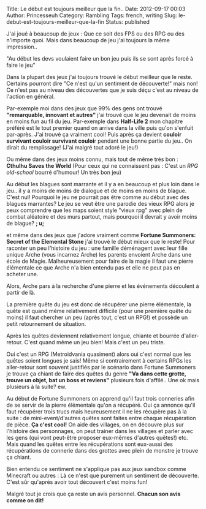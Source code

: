 Title: Le début est toujours meilleur que la fin..
Date: 2012-09-17 00:03
Author: Princesseuh
Category: Rambling
Tags: french, writing
Slug: le-debut-est-toujours-meilleur-que-la-fin
Status: published

J'ai joué à beaucoup de jeux : Que ce soit des FPS ou des RPG ou des
n'importe quoi. Mais dans beaucoup de jeu j'ai toujours la même
impression..

"Au début les devs voulaient faire un bon jeu puis ils se sont après
forcé à faire le jeu"

Dans la plupart des jeux j'ai toujours trouvé le début meilleur que le
reste. Certains pourront dire "Ce n'est qu'un sentiment de découverte!"
mais non! Ce n'est pas au niveau des découvertes que je suis déçu c'est
au niveau de l'action en général.

Par-exemple moi dans des jeux que 99% des gens ont trouvé
**"remarquable, innovant et autres"** j'ai trouvé que le jeu devenait de
moins en moins fun au fil du jeu. Par-exemple dans **Half-Life 2** mon
chapitre préféré est le tout premier quand on arrive dans la ville puis
qu'on s'enfuit par-après. J'ai trouvé ça vraiment cool! Puis après ça
devient **couloir survivant couloir survivant couloi**r pendant une
bonne partie du jeu.. On dirait du remplissage! (J'ai malgré tout adoré
le jeu!)

Ou même dans des jeux moins connu, mais tout de même très bon :
**Cthulhu Saves the World** (Pour ceux qui ne connaissent pas : C'est un
*RPG old-school* bourré d'humour! Un très bon jeu)

Au début les blagues sont marrante et il y a en beaucoup et plus loin
dans le jeu.. il y a moins de moins de dialogue et de moins en moins de
blague. C'est nul! Pourquoi le jeu ne pourrait pas être comme au début
avec des blagues marrantes? Le jeu se veut être une parodie des vieux
RPG alors je peux comprendre que les maps soient style "vieux rpg" avec
plein de combat aléatoire et des murs partout, mais pourquoi il devrait
y avoir moins de blague? **; u;**

et même dans des jeux que j'adore vraiment comme **Fortune Summoners: Secret of the Elemental Stone** j'ai trouvé le
début mieux que le reste! Pour
raconter un peu l'histoire du jeu : une famille déménagent avec leur
fille unique Arche (vous incarnez Arche) les parents envoient Arche dans
une école de Magie. Malheureusement pour faire de la magie il faut une
pierre élémentale ce que Arche n'a bien entendu pas et elle ne peut pas en acheter une.

Alors, Arche pars à la recherche d'une pierre et les événements découlent à partir de là.

La première quête du jeu est donc de récupérer une pierre élémentale, la quête est quand même relativement difficile (pour une première quête du moins)
il faut chercher un peu (après tout, c'est un RPG!) et possède un petit retournement de situation.

Après les quêtes deviennent relativement longue, chiante et bourrée d'aller-retour. C'est quand même un jeu bien! Mais c'est un peu triste.

Oui c'est un RPG (Metroidvania quasiment) alors oui c'est normal que les
quêtes soient longues je sais! Même si contrairement à certains RPGs les
aller-retour sont souvent justifiés par le scénario dans Fortune
Summoners je trouve ça chiant de faire des quêtes du genre **"Va dans
cette grotte, trouve un objet, bat un boss et reviens"** plusieurs fois
d'affilé.. Une ok mais plusieurs à la suite? ew.

Au début de Fortune Summoners on apprend qu'il faut trois conneries afin
de se servir de la pierre élémentale qu'on a récupéré. Oui ça annonce
qu'il faut récupérer trois trucs mais heureusement il ne les récupère
pas à la suite : de mini-event/d'autres quêtes sont faites entre chaque
récupération de pièce. **Ça c'est cool!** On aide des villages, on en
découvre plus sur l'histoire des personnages, on peut trainer dans les
villages et parler avec les gens (qui vont peut-être proposer eux-mêmes
d'autres quêtes!) etc. Mais quand les quêtes entre les récupérations
sont eux-aussi des récupérations de connerie dans des grottes avec plein
de monstre je trouve ça chiant.

Bien entendu ce sentiment ne s'applique pas aux jeux sandbox comme
Minecraft ou autres : Là ce n'est que purement un sentiment de
découverte. C'est sûr qu'après avoir tout découvert c'est moins fun!

Malgré tout je crois que ça reste un avis personnel. **Chacun son avis
comme on dit!**
